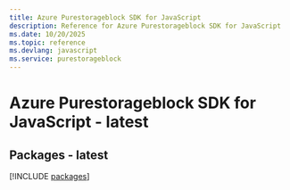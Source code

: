 ```yaml
---
title: Azure Purestorageblock SDK for JavaScript
description: Reference for Azure Purestorageblock SDK for JavaScript
ms.date: 10/20/2025
ms.topic: reference
ms.devlang: javascript
ms.service: purestorageblock
---
```

# Azure Purestorageblock SDK for JavaScript - latest
## Packages - latest
[!INCLUDE [packages](purestorageblock-index.md)]